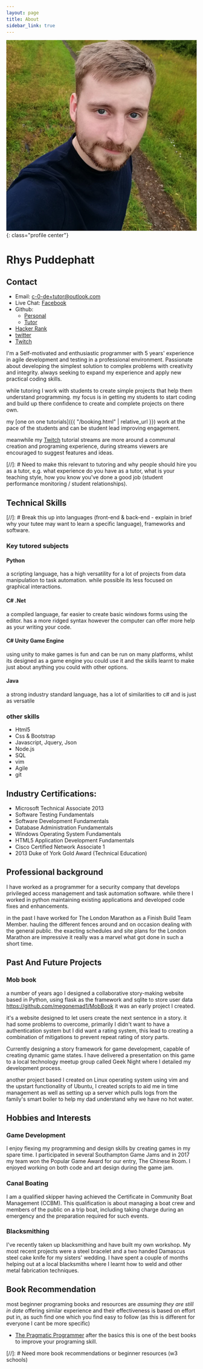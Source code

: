 ```yaml
---
layout: page
title: About
sidebar_link: true
---
```


![Rhys Puddephatt](/assets/profile.jpg){: class="profile center"}

# Rhys Puddephatt

## Contact
- Email: [c-0-de+tutor@outlook.com](mailto:c-0-de+tutor@outlook.com)
- Live Chat: [Facebook](https://m.me/111657817202965)
- Github:
    - [Personal](https://github.com/megonemad1)
    - [Tutor](https://github.com/C-0-de)
- [Hacker Rank](hackerrank.com/rhys_puddephatt1)
- [twitter](https://twitter.com/C0de63990029)
- [Twitch](https://www.twitch.tv/me_gone_mad1)

I'm a Self-motivated and enthusiastic programmer with 5 years' experience in agile development
and testing in a professional environment. Passionate about developing the simplest
solution to complex problems with creativity and integrity. always seeking to expand my
experience and apply new practical coding skills.

while tutoring I work with students to create simple projects that help them understand programming. my focus is in getting my students to start coding and build up there confidence to create and complete projects on there own.

my [one on one tutorials]({{ "/booking.html" | relative_url }}) work at the pace of the students and can be student lead improving engagement.

meanwhile my [Twitch](https://www.twitch.tv/me_gone_mad1) tutorial streams are more around a communal creation and programing experience, during streams viewers are encouraged to suggest features and ideas. 

[//]: # Need to make this relevant to tutoring and why people should hire you as a tutor, e.g. what experience do you have as a tutor, what is your teaching style, how you know you've done a good job (student performance monitoring / student relationships).

## Technical Skills
[//]: # Break this up into languages (front-end & back-end - explain in brief why your tutee may want to learn a specific language), frameworks and software.
### Key tutored subjects
#### Python
a scripting language, has a high versatility for a lot of projects from data manipulation to task automation. while possible its less focused on graphical interactions. 
#### C# .Net
a compiled language, far easier to create basic windows forms using the editor. has a more ridged syntax however the computer can offer more help as your writing your code.
#### C# Unity Game Engine
using unity to make games is fun and can be run on many platforms, whilst its designed as a game engine you could use it and the skills learnt to make just about anything you could with other options.
#### Java
a strong industry standard language, has a lot of similarities to c# and is just as versatile
### other skills
- Html5
- Css & Bootstrap
- Javascript, Jquery, Json
- Node.js
- SQL
- vim
- Agile
- git

## Industry Certifications: 
- Microsoft Technical Associate 2013 
- Software Testing Fundamentals  
- Software Development Fundamentals  
- Database Administration Fundamentals  
- Windows Operating System Fundamentals  
- HTML5 Application Development Fundamentals  
- Cisco Certified Network Associate 1  
- 2013 Duke of York Gold Award (Technical Education)

## Professional background
I have worked as a programmer for a security company that develops privileged access management and task automation software. while there I worked in python maintaining existing applications and developed code fixes and enhancements.

in the past I have worked for The London Marathon as a Finish Build Team Member. hauling the different fences around and on occasion dealing with the general public. the exacting schedules and site plans for the London Marathon are impressive it really was a marvel what got done in such a short time.

## Past And Future Projects
### Mob book
a number of years ago I designed a collaborative story-making website based in Python, using flask as the framework and sqlite to store user data https://github.com/megonemad1/MobBook it was an early project I created. 

it's a website designed to let users create the next sentence in a story. it had some problems to overcome, primarily I didn't want to have a authentication system but I did want a rating system, this lead to creating a combination of mitigations to prevent repeat rating of story parts.

Currently designing a story framework for game development, capable of creating
dynamic game states. I have delivered a presentation on this game to a local
technology meetup group called Geek Night where I detailed my development
process.

another project based I created on Linux operating system using vim and the upstart functionality of Ubuntu, I created scripts to aid me in time management as well as setting up a server which pulls logs
from the family's smart boiler to help my dad understand why we have no hot water.

## Hobbies and Interests
### Game Development
I enjoy flexing my programming and design skills by creating games in my spare time. I participated in
several Southampton Game Jams and in 2017 my team won the Popular Game Award for our entry, The Chinese Room. I enjoyed working on both code and art design during the game jam.

### Canal Boating
I am a qualified skipper having achieved the Certificate in Community Boat Management (CCBM). This qualification is about managing a boat crew and members of the public on a trip boat, including taking charge during an emergency and the preparation required for such events.

### Blacksmithing
I've recently taken up blacksmithing and have built my own workshop. My most recent projects were a steel bracelet and a two handed Damascus steel cake knife for my sisters' wedding. I have spent a couple of months helping out at a local blacksmiths where I learnt how to weld and other metal fabrication techniques.

## Book Recommendation
most beginner programing books and resources are *assuming they are still in date* offering similar experience and their effectiveness is based on effort put in, as such find one which you find easy to follow (as this is different for everyone I cant be more specific)

- [The Pragmatic Programmer](https://pragprog.com/)
after the basics this is one of the best books to improve your programing skill.

[//]: # Need more book recommendations or beginner resources (w3 schools)
